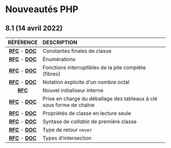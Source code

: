 # Nouveautés PHP

## 8.1 (14 avril 2022)

|RÉFÉRENCE|DESCRIPTION|
|:--:|:--|
|[**RFC**](https://wiki.php.net/rfc/final_class_const) - [**DOC**](https://www.php.net/manual/fr/language.oop5.final.php#language.oop5.final.example.php81)|Constantes finales de classe|
|[**RFC**](https://wiki.php.net/rfc/enumerations) - [**DOC**](https://www.php.net/manual/fr/language.enumerations.php)|Énumérations|
|[**RFC**](https://wiki.php.net/rfc/fibers) - [**DOC**](https://www.php.net/manual/fr/language.fibers.php)|Fonctions interruptibles de la pile complète (fibres)|
|[**RFC**](https://wiki.php.net/rfc/explicit_octal_notation) - [**DOC**](https://www.php.net/manual/fr/migration81.new-features.php#migration81.new-features.core.octal-literal-prefix)|Notation explicite d'un nombre octal|
|[**RFC**](https://wiki.php.net/rfc/new_in_initializers)|Nouvel initialiseur interne|
|[**RFC**](https://wiki.php.net/rfc/array_unpacking_string_keys) - [**DOC**](https://www.php.net/manual/fr/language.types.array.php#language.types.array.unpacking)|Prise en charge du déballage des tableaux à clé sous forme de chaîne|
|[**RFC**](https://wiki.php.net/rfc/readonly_properties_v2) - [**DOC**](https://www.php.net/manual/fr/language.oop5.properties.php#language.oop5.properties.readonly-properties)|Propriétés de classe en lecture seule|
|[**RFC**](https://wiki.php.net/rfc/first_class_callable_syntax) - [**DOC**](https://www.php.net/manual/fr/functions.first_class_callable_syntax.php)|Syntaxe de _callable_ de première classe|
|[**RFC**](https://wiki.php.net/rfc/noreturn_type) - [**DOC**](https://www.php.net/manual/fr/language.types.declarations.php#language.types.declarations.never)|Type de retour `never`|
|[**RFC**](https://wiki.php.net/rfc/pure-intersection-types) - [**DOC**](https://www.php.net/manual/fr/language.types.declarations.php#language.types.declarations.composite.intersection)|Types d'intersection|
